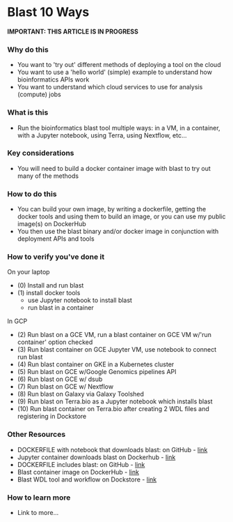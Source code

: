 # Blast 10 Ways

**IMPORTANT: THIS ARTICLE IS IN PROGRESS**

### Why do this
 - You want to 'try out' different methods of deploying a tool on the cloud
 - You want to use a 'hello world' (simple) example to understand how bioinformatics APIs work
 - You want to understand which cloud services to use for analysis (compute) jobs

### What is this
 - Run the bioinformatics blast tool multiple ways: in a VM, in a container, with a Jupyter notebook,
 using Terra, using Nextflow, etc...

### Key considerations
 - You will need to build a docker container image with blast to try out many of the methods

### How to do this
 - You can build your own image, by writing a dockerfile, getting the docker tools and using them to build an image, or you can use my public image(s) on DockerHub
 - You then use the blast binary and/or docker image in conjunction with deployment APIs and tools

### How to verify you've done it
 On your laptop   
- (0) Install and run blast  
- (1) install docker tools  
    - use Jupyter notebook to install blast   
    - run blast in a container   

In GCP  
- (2) Run blast on a GCE VM, run a blast container on GCE VM w/'run container' option checked  
- (3) Run blast container on GCE Jupyter VM, use notebook to connect run blast  
- (4) Run blast container on GKE in a Kubernetes cluster  
- (5) Run blast on GCE w/Google Genomics pipelines API  
- (6) Run blast on GCE w/ dsub  
- (7) Run blast on GCE w/ Nextflow  
- (8) Run blast on Galaxy via Galaxy Toolshed  
- (9) Run blast on Terra.bio as a Jupyter notebook which installs blast  
- (10) Run blast container on Terra.bio after creating 2 WDL files and registering in Dockstore

### Other Resources
 - DOCKERFILE with notebook that downloads blast: on GitHub - [link](https://github.com/lynnlangit/blastn-jupyter-docker)
 - Jupyter container downloads blast on Dockerhub - [link](https://cloud.docker.com/repository/docker/lynnlangit/blastn-jupyter-docker)
 - DOCKERFILE includes blast: on GitHub - [link](https://github.com/lynnlangit/blastn)
 - Blast container image on DockerHub - [link](https://cloud.docker.com/repository/docker/lynnlangit/blastn)
 - Blast WDL tool and workflow on Dockstore - [link](https://dockstore.org/my-workflows/dockstore.org/lynnlangit@gmail.com/blastn)

### How to learn more
 - Link to more...
